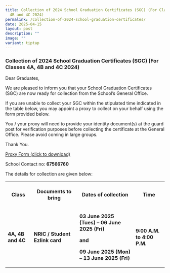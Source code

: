 ```yaml
---
title: Collection of 2024 School Graduation Certificates (SGC) (For Classes 4A,
  4B and 4C 2024)
permalink: /collection-of-2024-school-graduation-certificates/
date: 2025-04-15
layout: post
description: ""
image: ""
variant: tiptap
---
```

<h3><strong>Collection of 2024 School Graduation Certificates (SGC) (For Classes 4A, 4B and 4C 2024)</strong></h3>
<p>Dear Graduates,</p>
<p>We are pleased to inform you that your School Graduation Certificates
(SGC) are now ready for collection from the School’s General Office.&nbsp;&nbsp;&nbsp;&nbsp;</p>
<p>If you are unable to collect your SGC within the stipulated time indicated
in the table below, you may appoint a proxy to collect on your behalf using
the form provided below.&nbsp;&nbsp;&nbsp;&nbsp;</p>
<p>You / your proxy will need to provide your identity document(s) at the
guard post for verification purposes before collecting the certificate
at the General Office. Please avoid coming in large groups.</p>
<p>Thank You.</p>
<p><a href="/files/PROXY_FORM___SGC_Collection.pdf" rel="noopener noreferrer nofollow" target="_blank">Proxy Form (click to download)</a>
</p>
<p>School Contact no: <strong>67566760</strong>
</p>
<p>The details for collection are given below:</p>
<p></p>
<table style="minWidth: 100px">
<colgroup>
<col>
<col>
<col>
<col>
</colgroup>
<tbody>
<tr>
<th rowspan="1" colspan="1">
<p>Class</p>
</th>
<th rowspan="1" colspan="1">
<p>Documents to bring</p>
</th>
<th rowspan="1" colspan="1">
<p>Dates of collection</p>
</th>
<th rowspan="1" colspan="1">
<p>Time</p>
</th>
</tr>
<tr>
<td rowspan="1" colspan="1">
<p><strong>4A, 4B and 4C</strong>
</p>
</td>
<td rowspan="1" colspan="1">
<p><strong>NRIC / Student Ezlink card</strong>
</p>
</td>
<td rowspan="1" colspan="1">
<p><strong>03 June 2025 (Tues) – 06 June 2025 (Fri)&nbsp;</strong>
</p>
<p><strong>and&nbsp;&nbsp;</strong>
</p>
<p><strong>09 June 2025 (Mon) – 13 June 2025 (Fri)</strong>
</p>
</td>
<td rowspan="1" colspan="1">
<p><strong>9:00 A.M. to 4:00 P.M.</strong>
</p>
</td>
</tr>
</tbody>
</table>
<p></p>